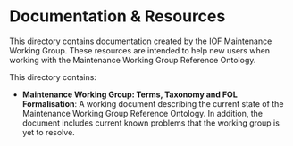 # Documentation & Resources

This directory contains documentation created by the IOF Maintenance Working Group. These resources are intended to help new users when working with the Maintenance Working Group Reference Ontology.

This directory contains:
- __Maintenance Working Group: Terms, Taxonomy and FOL Formalisation__: A working document describing the current state of the Maintenance Working Group Reference Ontology. In addition, the document includes current known problems that the working group is yet to resolve.



